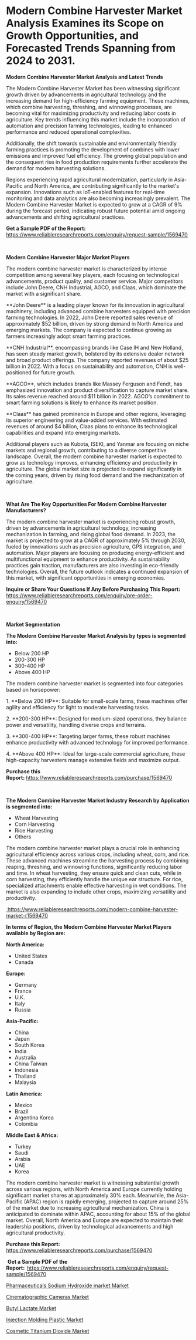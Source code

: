 <p><h1>Modern Combine Harvester Market Analysis Examines its Scope on Growth Opportunities, and Forecasted Trends Spanning from 2024 to 2031.</h1></p><p><strong>Modern Combine Harvester Market Analysis and Latest Trends</strong></p>
<p><p>The Modern Combine Harvester Market has been witnessing significant growth driven by advancements in agricultural technology and the increasing demand for high-efficiency farming equipment. These machines, which combine harvesting, threshing, and winnowing processes, are becoming vital for maximizing productivity and reducing labor costs in agriculture. Key trends influencing this market include the incorporation of automation and precision farming technologies, leading to enhanced performance and reduced operational complexities.</p><p>Additionally, the shift towards sustainable and environmentally friendly farming practices is promoting the development of combines with lower emissions and improved fuel efficiency. The growing global population and the consequent rise in food production requirements further accelerate the demand for modern harvesting solutions. </p><p>Regions experiencing rapid agricultural modernization, particularly in Asia-Pacific and North America, are contributing significantly to the market's expansion. Innovations such as IoT-enabled features for real-time monitoring and data analytics are also becoming increasingly prevalent. The Modern Combine Harvester Market is expected to grow at a CAGR of 9% during the forecast period, indicating robust future potential amid ongoing advancements and shifting agricultural practices.</p></p>
<p><strong>Get a Sample PDF of the Report:&nbsp;</strong> <a href="https://www.reliableresearchreports.com/enquiry/request-sample/1569470?utm_campaign=38&utm_medium=2&utm_source=Github&utm_content=ia&utm_term=19112024&utm_id=modern-combine-harvester">https://www.reliableresearchreports.com/enquiry/request-sample/1569470</a></p>
<p>&nbsp;</p>
<p><strong>Modern Combine Harvester Major Market Players</strong></p>
<p><p>The modern combine harvester market is characterized by intense competition among several key players, each focusing on technological advancements, product quality, and customer service. Major competitors include John Deere, CNH Industrial, AGCO, and Claas, which dominate the market with a significant share.</p><p>**John Deere** is a leading player known for its innovation in agricultural machinery, including advanced combine harvesters equipped with precision farming technologies. In 2022, John Deere reported sales revenue of approximately $52 billion, driven by strong demand in North America and emerging markets. The company is expected to continue growing as farmers increasingly adopt smart farming practices.</p><p>**CNH Industrial**, encompassing brands like Case IH and New Holland, has seen steady market growth, bolstered by its extensive dealer network and broad product offerings. The company reported revenues of about $25 billion in 2022. With a focus on sustainability and automation, CNH is well-positioned for future growth.</p><p>**AGCO**, which includes brands like Massey Ferguson and Fendt, has emphasized innovation and product diversification to capture market share. Its sales revenue reached around $11 billion in 2022. AGCO’s commitment to smart farming solutions is likely to enhance its market position.</p><p>**Claas** has gained prominence in Europe and other regions, leveraging its superior engineering and value-added services. With estimated revenues of around $4 billion, Claas plans to enhance its technological capabilities and expand into emerging markets.</p><p>Additional players such as Kubota, ISEKI, and Yanmar are focusing on niche markets and regional growth, contributing to a diverse competitive landscape. Overall, the modern combine harvester market is expected to grow as technology improves, enhancing efficiency and productivity in agriculture. The global market size is projected to expand significantly in the coming years, driven by rising food demand and the mechanization of agriculture.</p></p>
<p>&nbsp;</p>
<p><strong>What Are The Key Opportunities For Modern Combine Harvester Manufacturers?</strong></p>
<p><p>The modern combine harvester market is experiencing robust growth, driven by advancements in agricultural technology, increasing mechanization in farming, and rising global food demand. In 2023, the market is projected to grow at a CAGR of approximately 5% through 2030, fueled by innovations such as precision agriculture, GPS integration, and automation. Major players are focusing on producing energy-efficient and multifunctional equipment to enhance productivity. As sustainability practices gain traction, manufacturers are also investing in eco-friendly technologies. Overall, the future outlook indicates a continued expansion of this market, with significant opportunities in emerging economies.</p></p>
<p><strong>Inquire or Share Your Questions If Any Before Purchasing This Report:</strong> <a href="https://www.reliableresearchreports.com/enquiry/pre-order-enquiry/1569470?utm_campaign=38&utm_medium=2&utm_source=Github&utm_content=ia&utm_term=19112024&utm_id=modern-combine-harvester">https://www.reliableresearchreports.com/enquiry/pre-order-enquiry/1569470</a></p>
<p>&nbsp;</p>
<p><strong>Market Segmentation</strong></p>
<p><strong>The Modern Combine Harvester Market Analysis by types is segmented into:</strong></p>
<p><ul><li>Below 200 HP</li><li>200-300 HP</li><li>300-400 HP</li><li>Above 400 HP</li></ul></p>
<p><p>The modern combine harvester market is segmented into four categories based on horsepower: </p><p>1. **Below 200 HP**: Suitable for small-scale farms, these machines offer agility and efficiency for light to moderate harvesting tasks. </p><p>2. **200-300 HP**: Designed for medium-sized operations, they balance power and versatility, handling diverse crops and terrains.</p><p>3. **300-400 HP**: Targeting larger farms, these robust machines enhance productivity with advanced technology for improved performance.</p><p>4. **Above 400 HP**: Ideal for large-scale commercial agriculture, these high-capacity harvesters manage extensive fields and maximize output.</p></p>
<p><strong>Purchase this Report:&nbsp;</strong><a href="https://www.reliableresearchreports.com/purchase/1569470?utm_campaign=38&utm_medium=2&utm_source=Github&utm_content=ia&utm_term=19112024&utm_id=modern-combine-harvester">https://www.reliableresearchreports.com/purchase/1569470</a></p>
<p>&nbsp;</p>
<p><strong>The Modern Combine Harvester Market Industry Research by Application is segmented into:</strong></p>
<p><ul><li>Wheat Harvesting</li><li>Corn Harvesting</li><li>Rice Harvesting</li><li>Others</li></ul></p>
<p><p>The modern combine harvester market plays a crucial role in enhancing agricultural efficiency across various crops, including wheat, corn, and rice. These advanced machines streamline the harvesting process by combining reaping, threshing, and winnowing functions, significantly reducing labor and time. In wheat harvesting, they ensure quick and clean cuts, while in corn harvesting, they efficiently handle the unique ear structure. For rice, specialized attachments enable effective harvesting in wet conditions. The market is also expanding to include other crops, maximizing versatility and productivity.</p></p>
<p><a href="https://www.reliableresearchreports.com/modern-combine-harvester-market-r1569470?utm_campaign=38&utm_medium=2&utm_source=Github&utm_content=ia&utm_term=19112024&utm_id=modern-combine-harvester">&nbsp;https://www.reliableresearchreports.com/modern-combine-harvester-market-r1569470</a></p>
<p><strong>In terms of Region, the Modern Combine Harvester Market Players available by Region are:</strong></p>
<p>
    <p> <strong> North America: </strong>
        <ul>
            <li>United States</li>
            <li>Canada</li>
        </ul>
        </p> 
    <p> <strong> Europe: </strong>
        <ul>
            <li>Germany</li>
            <li>France</li>
            <li>U.K.</li>
            <li>Italy</li>
            <li>Russia</li>
        </ul>
        </p> 
    <p> <strong> Asia-Pacific: </strong>
        <ul>
            <li>China</li>
            <li>Japan</li>
            <li>South Korea</li>
            <li>India</li>
            <li>Australia</li>
            <li>China Taiwan</li>
            <li>Indonesia</li>
            <li>Thailand</li>
            <li>Malaysia</li>
        </ul>
        </p> 
    <p> <strong> Latin America: </strong>
        <ul>
            <li>Mexico</li>
            <li>Brazil</li>
            <li>Argentina Korea</li>
            <li>Colombia</li>
        </ul>
        </p> 
    <p> <strong> Middle East & Africa: </strong>
        <ul>
            <li>Turkey</li>
            <li>Saudi</li>
            <li>Arabia</li>
            <li>UAE</li>
            <li>Korea</li>
        </ul>
    </p>
    </p>
<p><p>The modern combine harvester market is witnessing substantial growth across various regions, with North America and Europe currently holding significant market shares at approximately 30% each. Meanwhile, the Asia-Pacific (APAC) region is rapidly emerging, projected to capture around 25% of the market due to increasing agricultural mechanization. China is anticipated to dominate within APAC, accounting for about 15% of the global market. Overall, North America and Europe are expected to maintain their leadership positions, driven by technological advancements and high agricultural productivity.</p></p>
<p><strong>Purchase this Report: </strong><a href="https://www.reliableresearchreports.com/purchase/1569470?utm_campaign=38&utm_medium=2&utm_source=Github&utm_content=ia&utm_term=19112024&utm_id=modern-combine-harvester">https://www.reliableresearchreports.com/purchase/1569470</a></p>
<p>&nbsp;<strong>Get a Sample PDF of the Report:&nbsp;&nbsp;</strong><a href="https://www.reliableresearchreports.com/enquiry/request-sample/1569470?utm_campaign=38&utm_medium=2&utm_source=Github&utm_content=ia&utm_term=19112024&utm_id=modern-combine-harvester">https://www.reliableresearchreports.com/enquiry/request-sample/1569470</a></p>
<p><strong></strong></p>
<p><p><a href="https://github.com/NasrinKhan99/Market-Research-Report-List-1/blob/main/pharmaceuticals-sodium-hydroxide-market-market.md?utm_campaign=38&utm_medium=2&utm_source=Github&utm_content=ia&utm_term=19112024&utm_id=modern-combine-harvester">Pharmaceuticals Sodium Hydroxide market Market</a></p><p><a href="https://www.linkedin.com/pulse/emerging-cinematographic-cameras-market-opportunities-analysis-shgse?utm_campaign=38&utm_medium=2&utm_source=Github&utm_content=ia&utm_term=19112024&utm_id=modern-combine-harvester">Cinematographic Cameras Market</a></p><p><a href="https://issuu.com/reportprime-2/docs/butyl-lactate-market-size-2030.pptx_b5bfa7ecc3de51?utm_campaign=38&utm_medium=2&utm_source=Github&utm_content=ia&utm_term=19112024&utm_id=modern-combine-harvester">Butyl Lactate Market</a></p><p><a href="https://www.linkedin.com/pulse/market-forecasting-change-global-injection-molding-plastic-mxfqe?utm_campaign=38&utm_medium=2&utm_source=Github&utm_content=ia&utm_term=19112024&utm_id=modern-combine-harvester">Injection Molding Plastic Market</a></p><p><a href="https://issuu.com/reportprime-2/docs/cosmetic-titanium-dioxide-market-si_d666532c2192a8?utm_campaign=38&utm_medium=2&utm_source=Github&utm_content=ia&utm_term=19112024&utm_id=modern-combine-harvester">Cosmetic Titanium Dioxide Market</a></p></p>
